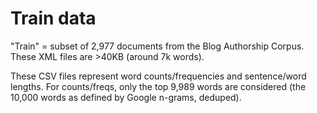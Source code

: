 # Train data #

"Train" = subset of 2,977 documents from the Blog Authorship Corpus. These XML files are >40KB (around 7k words).

These CSV files represent word counts/frequencies and sentence/word lengths. For counts/freqs, only the top 9,989 words are considered (the 10,000 words as defined by Google n-grams, deduped).
